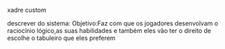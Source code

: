 xadre custom

descrever do sistema:
Objetivo:Faz com que os jogadores desenvolvam o raciocínio lógico,as suas habilidades e também eles vão ter o direito  de escolhe o tabuleiro que eles preferem
